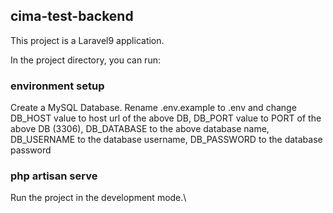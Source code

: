 ## cima-test-backend

This project is a Laravel9 application.

In the project directory, you can run:

### environment setup

Create a MySQL Database.
Rename .env.example to .env and change DB_HOST value to host url of the above DB, DB_PORT value to PORT of the above DB (3306), DB_DATABASE to the above database name, DB_USERNAME to the database username, DB_PASSWORD to the database password

### php artisan serve

Run the project in the development mode.\

